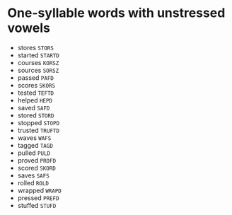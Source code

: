 # One-syllable words with unstressed vowels

* stores `STORS`
* started `STARTD`
* courses `KORSZ`
* sources `SORSZ`
* passed `PAFD`
* scores `SKORS`
* tested `TEFTD`
* helped `HEPD`
* saved `SAFD`
* stored `STORD`
* stopped `STOPD`
* trusted `TRUFTD`
* waves `WAFS`
* tagged `TAGD`
* pulled `PULD`
* proved `PROFD`
* scored `SKORD`
* saves `SAFS`
* rolled `ROLD`
* wrapped `WRAPD`
* pressed `PREFD`
* stuffed `STUFD`
